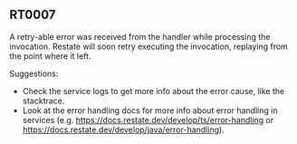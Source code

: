 ## RT0007

A retry-able error was received from the handler while processing the invocation.
Restate will soon retry executing the invocation, replaying from the point where it left.

Suggestions:

* Check the service logs to get more info about the error cause, like the stacktrace.
* Look at the error handling docs for more info about error handling in services (e.g. https://docs.restate.dev/develop/ts/error-handling or https://docs.restate.dev/develop/java/error-handling).